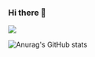 ### Hi there 👋

<!--
**222SeungHyun/222SeungHyun** is a ✨ _special_ ✨ repository because its `README.md` (this file) appears on your GitHub profile.

Here are some ideas to get you started:

- 🔭 I’m currently working on ...
- 🌱 I’m currently learning ...
- 👯 I’m looking to collaborate on ...
- 🤔 I’m looking for help with ...
- 💬 Ask me about ...
- 📫 How to reach me: ...
- 😄 Pronouns: ...
- ⚡ Fun fact: ...
-->

<a href="https://42seoul.kr/seoul42/main/view" target="_blank"><img src="https://img.shields.io/badge/42Seoul-000000?style=for-the-badge&logo=![42](https://user-images.githubusercontent.com/93538221/183899766-7fdf3220-c545-4fe9-becf-f459b1b0fdfc.svg)&logoColor=000000"/></a>

![Anurag's GitHub stats](https://github-readme-stats.vercel.app/api?username=222SeungHyun&show_icons=true&theme=highcontrast)
 
